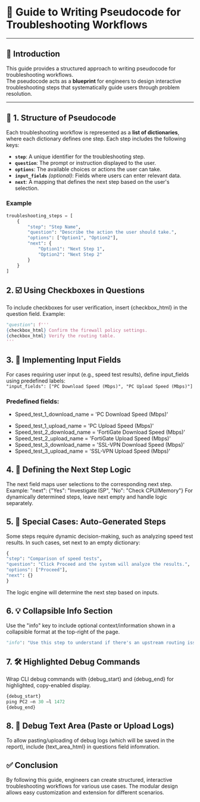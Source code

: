 # 🧭 Guide to Writing Pseudocode for Troubleshooting Workflows

---

## 📘 Introduction

This guide provides a structured approach to writing pseudocode for troubleshooting workflows.  
The pseudocode acts as a **blueprint** for engineers to design interactive troubleshooting steps that systematically guide users through problem resolution.

---

## 🧱 1. Structure of Pseudocode

Each troubleshooting workflow is represented as a **list of dictionaries**, where each dictionary defines one step. Each step includes the following keys:

- **`step`**: A unique identifier for the troubleshooting step.  
- **`question`**: The prompt or instruction displayed to the user.  
- **`options`**: The available choices or actions the user can take.  
- **`input_fields`** *(optional)*: Fields where users can enter relevant data.  
- **`next`**: A mapping that defines the next step based on the user's selection.

### Example


```python
troubleshooting_steps = [
    {
        "step": "Step Name",
        "question": "Describe the action the user should take.",
        "options": ["Option1", "Option2"],
        "next": {
            "Option1": "Next Step 1",
            "Option2": "Next Step 2"
        }
    }
]
```

## 2. ☑️  Using Checkboxes in Questions 
To include checkboxes for user verification, insert {checkbox_html} in the question field. Example: 
```python
"question": f''' 
{checkbox_html} Confirm the firewall policy settings. 
{checkbox_html} Verify the routing table. 
''' 
```
## 3. 🧮 Implementing Input Fields 
For cases requiring user input (e.g., speed test results), define input_fields using predefined labels: 
<br>`"input_fields": ["PC Download Speed (Mbps)", "PC Upload Speed (Mbps)"]`
### Predefined fields: 
* Speed_test_1_download_name = 'PC Download Speed (Mbps)' 
- Speed_test_1_upload_name = 'PC Upload Speed (Mbps)' 
- Speed_test_2_download_name = 'FortiGate Download Speed (Mbps)' 
- Speed_test_2_upload_name = 'FortiGate Upload Speed (Mbps)' 
- Speed_test_3_download_name = 'SSL-VPN Download Speed (Mbps)' 
- Speed_test_3_upload_name = 'SSL-VPN Upload Speed (Mbps)' 

## 4. 🔁  Defining the Next Step Logic 
The next field maps user selections to the corresponding next step. Example: 
"next": {"Yes": "Investigate ISP", "No": "Check CPU/Memory"} 
For dynamically determined steps, leave next empty and handle logic separately. 
## 5. 🤖 Special Cases: Auto-Generated Steps 
Some steps require dynamic decision-making, such as analyzing speed test results. In such cases, set next to an empty dictionary: 
```python
{ 
"step": "Comparison of speed tests", 
"question": "Click Proceed and the system will analyze the results.", 
"options": ["Proceed"], 
"next": {} 
}
```
The logic engine will determine the next step based on inputs. 

## 6. 💡 Collapsible Info Section
Use the "info" key to include optional context/information shown in a collapsible format at the top-right of the page.

```python
"info": "Use this step to understand if there's an upstream routing issue."
```

## 7. 🛠️ Highlighted Debug Commands
Wrap CLI debug commands with {debug_start} and {debug_end} for highlighted, copy-enabled display.

```python
{debug_start}
ping PC2 –n 30 –l 1472
{debug_end}
```
## 8. 📝 Debug Text Area (Paste or Upload Logs)
To allow pasting/uploading of debug logs (which will be saved in the report), include      {text_area_html} in questions field infomration.

## ✅ Conclusion 
By following this guide, engineers can create structured, interactive troubleshooting workflows for various use cases. The modular design allows easy customization and extension for different scenarios.

